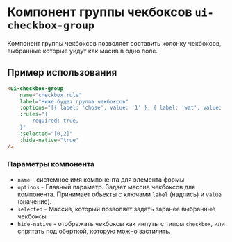 # Компонент группы чекбоксов `ui-checkbox-group`

Компонент группы чекбоксов позволяет составить колонку чекбоксов, выбранные которые уйдут как масив в одно поле.

## Пример использования

```html
<ui-checkbox-group
	name="checkbox_rule"
	label="Ниже будет группа чекбоксов"
	:options="[{ label: 'chose', value: '1' }, { label: 'wat', value: '2' }, { label: 'nom', value: 'wooop' }]"
	:rules="{
		required: true,
	}"
	:selected="[0,2]"
	:hide-native="true"
/>
```

### Параметры компонента

- `name` -  системное имя компонента для элемента формы
- `options` - Главный параметр. Задает массив чекбоксов для компонента. Принимает обьекты с ключами `label` (надпись) и `value` (значение).
- `selected` - Массив, который позволяет задать заранее выбранные чекбоксы
- `hide-native` - отображать чекбоксы как инпуты с типом `checkbox`, или спрятать под оберткой, которую можно застилить.
